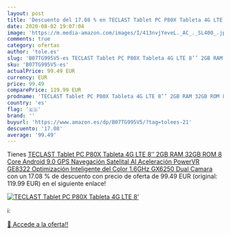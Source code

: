 ```yaml
---
layout: post
title: 'Descuento del 17.08 % en TECLAST Tablet PC P80X Tableta 4G LTE 8’'
date: 2020-08-02 19:07:04
image: 'https://m.media-amazon.com/images/I/413nvjYeveL._AC_._SL400_.jpg'
comments: true
category: ofertas
author: 'tole.es'
slug: 'B07TG995V5-es TECLAST Tablet PC P80X Tableta 4G LTE 8’’ 2GB RAM 32GB ROM...'
sku: 'B07TG995V5-es'
actualPrice: 99.49 EUR
currency: EUR
price: 99.49
comparePrice: 119.99 EUR
prodname: 'TECLAST Tablet PC P80X Tableta 4G LTE 8’’ 2GB RAM 32GB ROM 8 Core Android 9.0 GPS Navegación Satelital AI Aceleración PowerVR GE8322 Optimización Inteligente del Color 1.6GHz GX6250 Dual Camara'
country: 'es'
flag: '🇪🇸'
brand: ''
buyurl: 'https://www.amazon.es/dp/B07TG995V5/?tag=tolees-21'
descuento: '17.08'
average: '99.49'
---
```


Tienes [TECLAST Tablet PC P80X Tableta 4G LTE 8’’ 2GB RAM 32GB ROM 8 Core Android 9.0 GPS Navegación Satelital AI Aceleración PowerVR GE8322 Optimización Inteligente del Color 1.6GHz GX6250 Dual Camara](https://www.amazon.es/dp/B07TG995V5/?tag=tolees-21) con un 17.08 % de descuento con precio de oferta de 99.49 EUR (original: 119.99 EUR) en el siguiente enlace!

[![TECLAST Tablet PC P80X Tableta 4G LTE 8’](https://m.media-amazon.com/images/I/413nvjYeveL._AC_._SL400_.jpg)](https://www.amazon.es/dp/B07TG995V5/?tag=tolees-21)

ℹ️:


[🛒 Accede a la oferta!!](https://www.amazon.es/dp/B07TG995V5/?tag=tolees-21)

